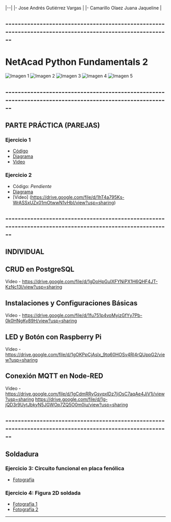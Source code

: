 |--|
|- Jose Andrés Gutiérrez Vargas |
|- Camarillo Olaez Juana Jaqueline |

## --------------------------------------------------------------------------------------------------------

# NetAcad Python Fundamentals 2

![Imagen 1](https://drive.google.com/uc?export=view&id=1erWRE0DFBBrNnfJKnwox3YSGSjna8yjd)
![Imagen 2](https://drive.google.com/uc?export=view&id=1O1ZzM8ISbZ8WMhJJIDsSwPo_nkuiA4yc)
![Imagen 3](https://drive.google.com/uc?export=view&id=1EeE9F3bi2n6evBOexh931Ggb4P865srA)
![Imagen 4](https://drive.google.com/uc?export=view&id=10KoQuE2GqbLnvXxhMWPq_IDDqsyTTOtJ)
![Imagen 5](https://drive.google.com/uc?export=view&id=1-S99pkcu3OOkcDqkdoS-K8S_FNLg3bfG)

## --------------------------------------------------------------------------------------------------------
## PARTE PRÁCTICA (PAREJAS)

### Ejercicio 1
- [Código](https://docs.google.com/document/d/1Iyf41MNnYCgTfpj97dJ6Pf80-ZA1GVXYVPOOT3GquNQ/export?format=pdf
)
- [Diagrama](https://drive.google.com/file/d/11UllAULXMIB0DibGFD312UdousM8-KKM/view?usp=sharing)
- [Video](https://drive.google.com/file/d/1fmfc671ME6qLBjXbHEXiyK3B6szKCpP9/view?usp=sharing)

### Ejercicio 2
- Código: _Pendiente_
- [Diagrama](https://drive.google.com/file/d/11UllAULXMIB0DibGFD312UdousM8-KKM/view?usp=sharing)
- [Video] (https://drive.google.com/file/d/1hT4a795Ks-WrASSxUZx01mOtwwN1vHbI/view?usp=sharing)

## --------------------------------------------------------------------------------------------------------

## INDIVIDUAL

## CRUD en PostgreSQL
Video - https://drive.google.com/file/d/1gDoHpGuIXFYNiPX1H6QHF4JT-KzNc13l/view?usp=sharing
## Instalaciones y Configuraciones Básicas
Video - https://drive.google.com/file/d/1fu751p4voMyizGfYy7Pb-0k0HNgKy89H/view?usp=sharing
## LED y Botón con Raspberry Pi
Video - https://drive.google.com/file/d/1gOKPpCjAsIx_9tq60HOSv4Rl4rQUppG2/view?usp=sharing
## Conexión MQTT en Node-RED
Video - https://drive.google.com/file/d/1gCdmRRyGsvqxIDz7jiOsC7aqAe4JjV1j/view?usp=sharing
https://drive.google.com/file/d/1g-jQD3r9UytJbkyN5JGWOp7ZQ5O0m0iu/view?usp=sharing

## --------------------------------------------------------------------------------------------------------

## Soldadura

### Ejercicio 3: Circuito funcional en placa fenólica
- [Fotografía](https://drive.google.com/file/d/1yi5MZxSC-yzux2kMgnhms1k1dvvLgDhT/view?usp=sharing)

### Ejercicio 4: Figura 2D soldada
- [Fotografía 1](https://drive.google.com/file/d/1hWIIgGhaXBodBU0woup3u_2uZlF2A_XF/view?usp=sharing)
- [Fotografía 2](https://drive.google.com/file/d/1hcYUMFbM4X_puaADRDHg83EjJ9iP6EAU/view?usp=sharing)

---

